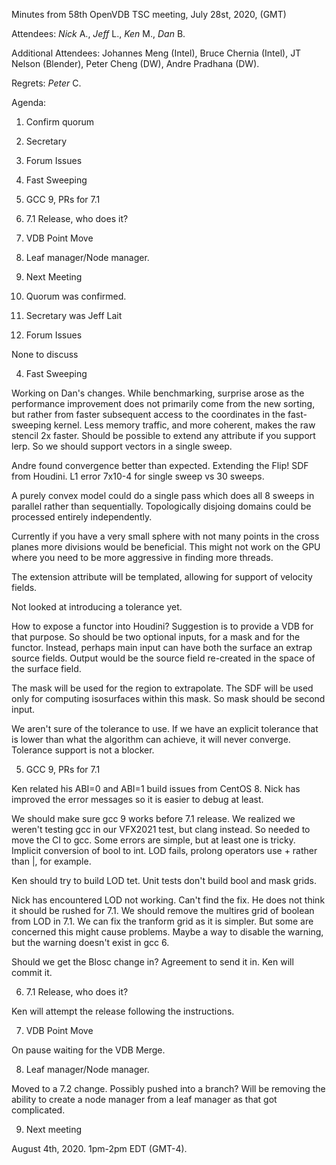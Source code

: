 Minutes from 58th OpenVDB TSC meeting, July 28st, 2020, (GMT)

Attendees: *Nick* A., *Jeff* L., *Ken* M., *Dan* B.

Additional Attendees: Johannes Meng (Intel), Bruce Chernia (Intel),
JT Nelson (Blender), Peter Cheng (DW), Andre Pradhana (DW).

Regrets: *Peter* C.

Agenda:

1) Confirm quorum
2) Secretary
3) Forum Issues
4) Fast Sweeping
5) GCC 9, PRs for 7.1
6) 7.1 Release, who does it?
7) VDB Point Move
8) Leaf manager/Node manager.
9) Next Meeting

1) Quorum was confirmed.

2) Secretary was Jeff Lait

3) Forum Issues

None to discuss

4) Fast Sweeping

Working on Dan's changes.  While benchmarking, surprise arose as the performance improvement does not primarily come from the new sorting, but rather from faster subsequent access to the coordinates in the fast-sweeping kernel.  Less memory traffic, and more coherent, makes the raw stencil 2x faster.  Should be possible to extend any attribute if you support lerp.  So we should support vectors in a single sweep.

Andre found convergence better than expected.  Extending the Flip! SDF from Houdini.  L1 error 7x10-4 for single sweep vs 30 sweeps.

A purely convex model could do a single pass which does all 8 sweeps in parallel rather than sequentially.  Topologically disjoing domains could be processed entirely independently.

Currently if you have a very small sphere with not many points in the cross planes more divisions would be beneficial.  This might not work on the GPU where you need to be more aggressive in finding more threads.

The extension attribute will be templated, allowing for support of velocity fields.

Not looked at introducing a tolerance yet.

How to expose a functor into Houdini?  Suggestion is to provide a VDB for that purpose.  So should be two optional inputs, for a mask and for the functor.  Instead, perhaps main input can have both the surface an extrap source fields.  Output would be the source field re-created in the space of the surface field.

The mask will be used for the region to extrapolate.  The SDF will be used only for computing isosurfaces within this mask.  So mask should be second input.

We aren't sure of the tolerance to use.  If we have an explicit tolerance that is lower than what the algorithm can achieve, it will never converge.  Tolerance support is not a blocker.

5) GCC 9, PRs for 7.1

Ken related his ABI=0 and ABI=1 build issues from CentOS 8.  Nick has improved the error messages so it is easier to debug at least.

We should make sure gcc 9 works before 7.1 release.  We realized we weren't testing gcc in our VFX2021 test, but clang instead.  So needed to move the CI to gcc.  Some errors are simple, but at least one is tricky.  Implicit conversion of bool to int.   LOD fails, prolong operators use + rather than |, for example.

Ken should try to build LOD tet.  Unit tests don't build bool and mask grids.

Nick has encountered LOD not working.  Can't find the fix.  He does not think it should be rushed for 7.1.  We should remove the multires grid of boolean from LOD in 7.1.  We can fix the tranform grid as it is simpler.  But some are concerned this might cause problems.  Maybe a way to disable the warning, but the warning doesn't exist in gcc 6.

Should we get the Blosc change in?  Agreement to send it in.  Ken will commit it.

6) 7.1 Release, who does it?

Ken will attempt the release following the instructions.

7) VDB Point Move

On pause waiting for the VDB Merge.

8) Leaf manager/Node manager.

Moved to a 7.2 change.  Possibly pushed into a branch?  Will be removing the ability to create a node manager from a leaf manager as that got complicated.

9) Next meeting

August 4th, 2020. 1pm-2pm EDT (GMT-4).
